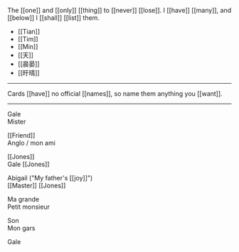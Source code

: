 The [[one]] and [[only]] [[thing]] to [[never]] [[lose]].
I [[have]] [[many]], and [[below]] I [[shall]] [[list]] them.

* [[Tian]]
* [[Tim]]
* [[Min]]
* [[天]]
* [[晨晏]]
* [[旴晴]]
***
Cards [[have]] no official [[names]], so name them anything you [[want]].

* * *
  
Gale  
Mister  
  
[[Friend]]  
Anglo / mon ami  
  
[[Jones]]  
Gale [[Jones]]  
  
Abigail ("My father's [[joy]]")  
[[Master]] [[Jones]]  
  
Ma grande  
Petit monsieur  
  
Son  
Mon gars  
  
Gale